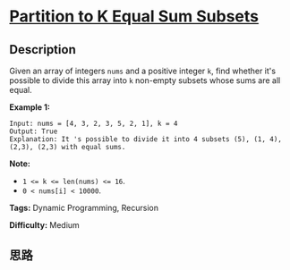 # [Partition to K Equal Sum Subsets][title]

## Description

Given an array of integers `nums` and a positive integer `k`, find whether
it's possible to divide this array into `k` non-empty subsets whose sums are
all equal.



**Example 1:**
            Input: nums = [4, 3, 2, 3, 5, 2, 1], k = 4    Output: True    Explanation: It 's possible to divide it into 4 subsets (5), (1, 4), (2,3), (2,3) with equal sums.    



**Note:**

  * `1 <= k <= len(nums) <= 16`.
  * `0 < nums[i] < 10000`.


**Tags:** Dynamic Programming, Recursion

**Difficulty:** Medium

## 思路

[title]: https://leetcode.com/problems/partition-to-k-equal-sum-subsets
